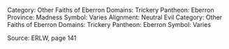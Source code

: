 
Category: Other Faiths of Eberron
Domains: Trickery
Pantheon: Eberron
Province: Madness
Symbol: Varies
Alignment: Neutral Evil
Category: Other Faiths of Eberron
Domains: Trickery
Pantheon: Eberron
Symbol: Varies

Source: ERLW, page 141
